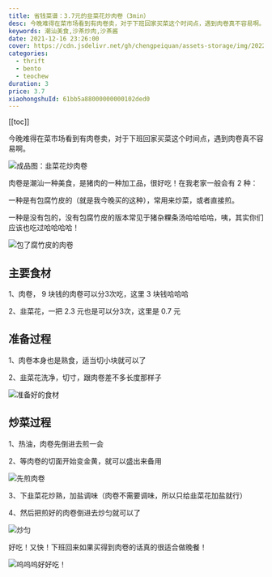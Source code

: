 ```yaml
---
title: 省钱菜谱：3.7元的韭菜花炒肉卷（3min）
desc: 今晚难得在菜市场看到有肉卷卖，对于下班回家买菜这个时间点，遇到肉卷真不容易啊。肉卷是潮汕一种美食，是猪肉的一种加工品，很好吃！
keywords: 潮汕美食,沙茶炒肉,沙茶酱
date: 2021-12-16 23:26:00
cover: https://cdn.jsdelivr.net/gh/chengpeiquan/assets-storage/img/2022/01/20220114234142.jpg
categories:
  - thrift
  - bento
  - teochew
duration: 3
price: 3.7
xiaohongshuId: 61bb5a88000000000102ded0
---
```


[[toc]]

今晚难得在菜市场看到有肉卷卖，对于下班回家买菜这个时间点，遇到肉卷真不容易啊。

![成品图：韭菜花炒肉卷](https://cdn.jsdelivr.net/gh/chengpeiquan/assets-storage/img/2022/01/20220114234215.jpg)

肉卷是潮汕一种美食，是猪肉的一种加工品，很好吃！在我老家一般会有 2 种：

一种是有包腐竹皮的（就是我今晚买的这种），常用来炒菜，或者直接煎。

一种是没有包的，没有包腐竹皮的版本常见于猪杂粿条汤哈哈哈哈，咦，其实你们应该也吃过哈哈哈哈！

![包了腐竹皮的肉卷](https://cdn.jsdelivr.net/gh/chengpeiquan/assets-storage/img/2022/01/20220114234211.jpg)

## 主要食材

1、肉卷， 9 块钱的肉卷可以分3次吃，这里 3 块钱哈哈哈

2、韭菜花，一把 2.3 元也是可以分3次，这里是 0.7 元

## 准备过程

1、肉卷本身也是熟食，适当切小块就可以了

2、韭菜花洗净，切寸，跟肉卷差不多长度那样子

![准备好的食材](https://cdn.jsdelivr.net/gh/chengpeiquan/assets-storage/img/2022/01/20220114234212.jpg)

## 炒菜过程

1、热油，肉卷先倒进去煎一会

2、等肉卷的切面开始变金黄，就可以盛出来备用

![先煎肉卷](https://cdn.jsdelivr.net/gh/chengpeiquan/assets-storage/img/2022/01/20220114234213.jpg)

3、下韭菜花炒熟，加盐调味（肉卷不需要调味，所以只给韭菜花加盐就行）

4、然后把煎好的肉卷倒进去炒匀就可以了

![炒匀](https://cdn.jsdelivr.net/gh/chengpeiquan/assets-storage/img/2022/01/20220114234214.jpg)

好吃！又快！下班回来如果买得到肉卷的话真的很适合做晚餐！

![呜呜呜好好吃！](https://cdn.jsdelivr.net/gh/chengpeiquan/assets-storage/img/2022/01/20220114234216.jpg)
